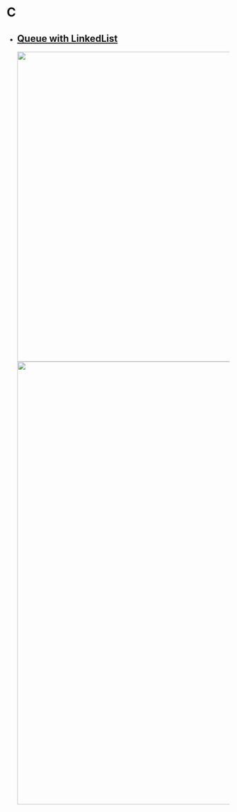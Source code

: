# C
 - ## <a href="https://github.com/ccemerdem/Algorithms/blob/main/C%20/Queue%20with%20LinkedList.c"> Queue with LinkedList </a>
      <p align="center">
           <picture>
             <img src="https://github.com/ccemerdem/Algorithms/assets/112133474/9f86e3e5-0d9d-4e5c-8c6d-3aa5be7c129f" width = 700> 
           </picture>
           <picture>
             <img src="https://github.com/ccemerdem/Algorithms/assets/112133474/c5f1d50f-3631-4dd3-a4a7-df68be7a4270" width = 1000> 
          </picture>
      </p>

